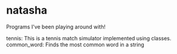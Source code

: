 # natasha
Programs I've been playing around with!

tennis: This is a tennis match simulator implemented using classes. 
common_word: Finds the most common word in a string
